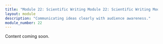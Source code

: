 ```yaml
---
title: "Module 22: Scientific Writing Module 22: Scientific Writing Module XX Presentation Presentation"
layout: module
description: "Communicating ideas clearly with audience awareness."
module_number: 22
---
```

Content coming soon.
